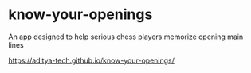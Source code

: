 # know-your-openings
An app designed to help serious chess players memorize opening main lines

https://aditya-tech.github.io/know-your-openings/
